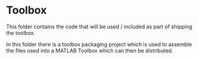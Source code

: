 # Toolbox

This folder contains the code that will be used / included as part of shipping the toolbox.

In this folder there is a toolbox packaging project which is used to assemble the files used into a MATLAB Toolbox which can then be distributed.